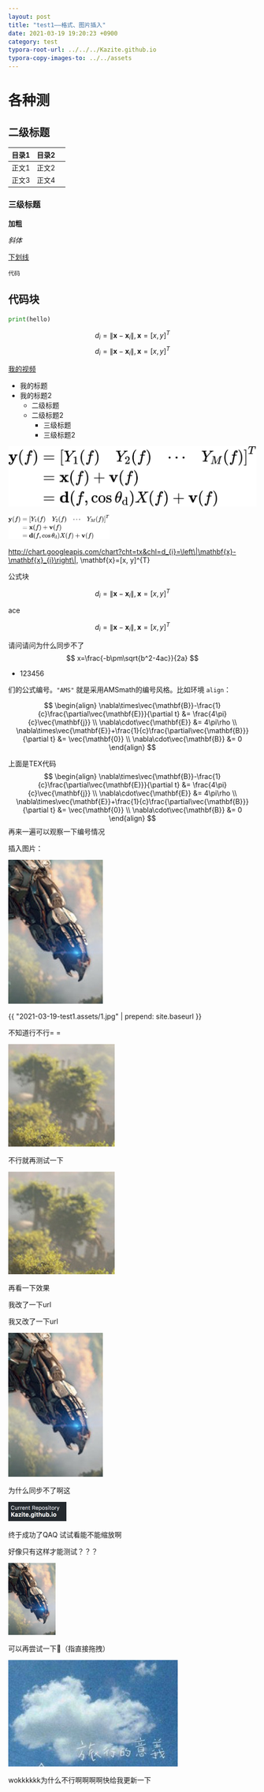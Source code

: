 ```yaml
---
layout: post
title: "test1——格式、图片插入"
date: 2021-03-19 19:20:23 +0900
category: test
typora-root-url: ../../../Kazite.github.io
typora-copy-images-to: ../../assets
---
```


# 各种测

## 二级标题

| 目录1 | 目录2 |      |
| ----- | ----- | ---- |
| 正文1 | 正文2 |      |
| 正文3 | 正文4 |      |

### 三级标题

**加粗**

*斜体*

<u>下划线</u>

`代码`

## 代码块

```python
print(hello)
```

$$
d_{i}=\left\|\mathbf{x}-\mathbf{x}_{i}\right\|, \mathbf{x}=[x, y]^{T}
$$
$$
d_{i}=\left\|\mathbf{x}-\mathbf{x}_{i}\right\|, \mathbf{x}=[x, y]^{T}
$$

[我的视频](https://www.bilibili.com/video/BV1k64y1D7eY)

* 我的标题
* 我的标题2
  * 二级标题
  * 二级标题2
    * 三级标题
    * 三级标题2



![image-20210323191740746](2021-03-19-test1.assets/image-20210323191740746.png)

<img src="2021-03-19-test1.assets/image-20210323191752989.png" alt="image-20210323191752989" style="zoom: 20%;" />

http://chart.googleapis.com/chart?cht=tx&chl=d_{i}=\left\|\mathbf{x}-\mathbf{x}_{i}\right\|, \mathbf{x}=[x, y]^{T}

公式块

$$
d_{i}=\left\|\mathbf{x}-\mathbf{x}_{i}\right\|, \mathbf{x}=[x, y]^{T}
$$

ace

$$ d_{i}=\left\|\mathbf{x}-\mathbf{x}_{i}\right\|, \mathbf{x}=[x, y]^{T} $$

请问请问为什么同步不了
$$
x=\frac{-b\pm\sqrt{b^2-4ac}}{2a}
$$

* 123456

们的公式编号。`"AMS"` 就是采用AMSmath的编号风格。比如环境 `align`：


$$
\begin{align}
  \nabla\times\vec{\mathbf{B}}-\frac{1}{c}\frac{\partial\vec{\mathbf{E}}}{\partial t} &= \frac{4\pi}{c}\vec{\mathbf{j}} \\
  \nabla\cdot\vec{\mathbf{E}} &= 4\pi\rho \\
  \nabla\times\vec{\mathbf{E}}+\frac{1}{c}\frac{\partial\vec{\mathbf{B}}}{\partial t} &= \vec{\mathbf{0}} \\
  \nabla\cdot\vec{\mathbf{B}} &= 0
\end{align}
$$


上面是TEX代码
$$
\begin{align}
  \nabla\times\vec{\mathbf{B}}-\frac{1}{c}\frac{\partial\vec{\mathbf{E}}}{\partial t} &= \frac{4\pi}{c}\vec{\mathbf{j}} \\
  \nabla\cdot\vec{\mathbf{E}} &= 4\pi\rho \\
  \nabla\times\vec{\mathbf{E}}+\frac{1}{c}\frac{\partial\vec{\mathbf{B}}}{\partial t} &= \vec{\mathbf{0}} \\
  \nabla\cdot\vec{\mathbf{B}} &= 0
\end{align}
$$
再来一遍可以观察一下编号情况

插入图片：

![1](2021-03-19-test1.assets/1.jpg)

{{ "2021-03-19-test1.assets/1.jpg" | prepend: site.baseurl }}



不知道行不行= =

![2](/_posts/Test/2021-03-19-test1.assets/2.jpg)

不行就再测试一下

![3](/_posts/Test/2021-03-19-test1.assets/3.jpg)

再看一下效果

我改了一下url

我又改了一下url

![2021-03-19-test1_01](/assets/2021-03-19-test1_01.jpg)

为什么同步不了啊这

<img src="/assets/2021-03-19-test1_02.png" alt="2021-03-19-test1_02" style="zoom:50%;" />

终于成功了QAQ 试试看能不能缩放啊

好像只有这样才能测试？？？

<img src="/assets/2021-03-19-test1_01.jpg" alt="2021-03-19-test1_01" style="zoom:50%;" />

可以再尝试一下🐎（指直接拖拽）

![2021-03-19-test1_03](/assets/2021-03-19-test1_03.png)

wokkkkkk为什么不行啊啊啊啊快给我更新一下
